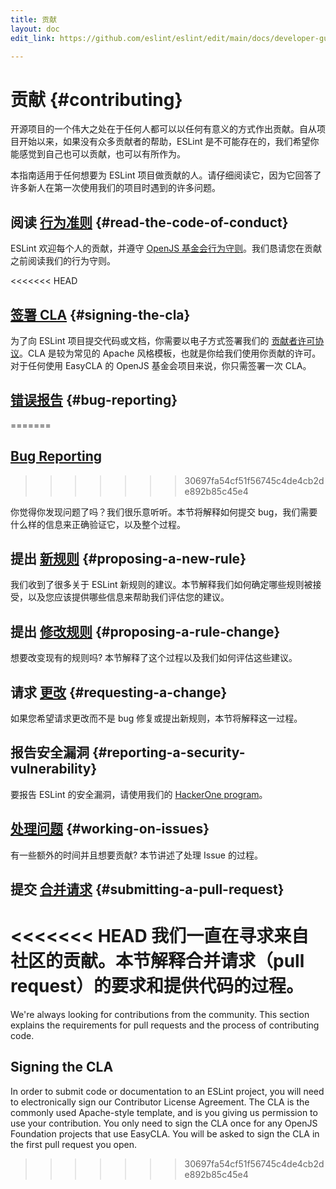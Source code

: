 ```yaml
---
title: 贡献
layout: doc
edit_link: https://github.com/eslint/eslint/edit/main/docs/developer-guide/contributing/README.md

---
```

<!-- Note: No pull requests accepted for this file. See README.md in the root directory for details. -->

# 贡献 {#contributing}

开源项目的一个伟大之处在于任何人都可以以任何有意义的方式作出贡献。自从项目开始以来，如果没有众多贡献者的帮助，ESLint 是不可能存在的，我们希望你能感觉到自己也可以贡献，也可以有所作为。

本指南适用于任何想要为 ESLint 项目做贡献的人。请仔细阅读它，因为它回答了许多新人在第一次使用我们的项目时遇到的许多问题。

## 阅读 [行为准则](https://eslint.org/conduct) {#read-the-code-of-conduct}

ESLint 欢迎每个人的贡献，并遵守 [OpenJS 基金会行为守则](https://eslint.org/conduct)。我们恳请您在贡献之前阅读我们的行为守则。

<<<<<<< HEAD
## [签署 CLA](https://openjsf.org/about/the-openjs-foundation-cla/) {#signing-the-cla}

为了向 ESLint 项目提交代码或文档，你需要以电子方式签署我们的 [贡献者许可协议](https://github.com/openjs-foundation/easycla)。CLA 是较为常见的 Apache 风格模板，也就是你给我们使用你贡献的许可。对于任何使用 EasyCLA 的 OpenJS 基金会项目来说，你只需签署一次 CLA。

## [错误报告](reporting-bugs) {#bug-reporting}
=======
## [Bug Reporting](reporting-bugs)
>>>>>>> 30697fa54cf51f56745c4de4cb2de892b85c45e4

你觉得你发现问题了吗？我们很乐意听听。本节将解释如何提交 bug，我们需要什么样的信息来正确验证它，以及整个过程。

## 提出 [新规则](new-rules) {#proposing-a-new-rule}

我们收到了很多关于 ESLint 新规则的建议。本节解释我们如何确定哪些规则被接受，以及您应该提供哪些信息来帮助我们评估您的建议。

## 提出 [修改规则](rule-changes) {#proposing-a-rule-change}

想要改变现有的规则吗? 本节解释了这个过程以及我们如何评估这些建议。

## 请求 [更改](changes) {#requesting-a-change}

如果您希望请求更改而不是 bug 修复或提出新规则，本节将解释这一过程。

## 报告安全漏洞 {#reporting-a-security-vulnerability}

要报告 ESLint 的安全漏洞，请使用我们的 [HackerOne program](https://hackerone.com/eslint)。

## [处理问题](working-on-issues) {#working-on-issues}

有一些额外的时间并且想要贡献? 本节讲述了处理 Issue 的过程。

## 提交 [合并请求](pull-requests) {#submitting-a-pull-request}

<<<<<<< HEAD
我们一直在寻求来自社区的贡献。本节解释合并请求（pull request）的要求和提供代码的过程。
=======
We're always looking for contributions from the community. This section explains the requirements for pull requests and the process of contributing code.

## Signing the CLA

In order to submit code or documentation to an ESLint project, you will need to electronically sign our Contributor License Agreement. The CLA is the commonly used Apache-style template, and is you giving us permission to use your contribution. You only need to sign the CLA once for any OpenJS Foundation projects that use EasyCLA. You will be asked to sign the CLA in the first pull request you open.
>>>>>>> 30697fa54cf51f56745c4de4cb2de892b85c45e4
